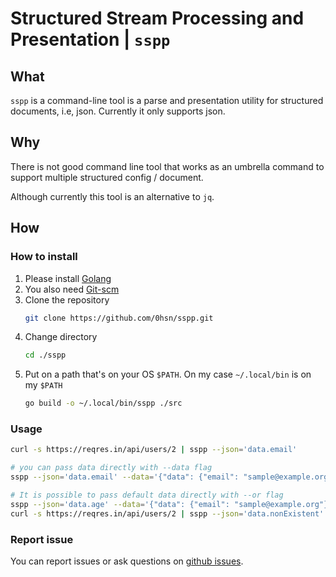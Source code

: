 # Structured Stream Processing and Presentation | `sspp`

## What

`sspp` is a command-line tool is a parse and presentation utility for structured documents, i.e, json. Currently it only supports json.

## Why

There is not good command line tool that works as an umbrella command to support multiple structured config / document. 

Although currently this tool is an alternative to `jq`.

## How

### How to install

1. Please install [Golang](https://go.dev/doc/install)
2. You also need [Git-scm](https://git-scm.com/downloads)
3. Clone the repository
    ```bash
    git clone https://github.com/0hsn/sspp.git
    ```
4. Change directory
    ```sh
    cd ./sspp
    ```
5. Put on a path that's on your OS `$PATH`. On my case `~/.local/bin` is on my `$PATH`
    ```bash
    go build -o ~/.local/bin/sspp ./src
    ```

### Usage

```bash
curl -s https://reqres.in/api/users/2 | sspp --json='data.email'

# you can pass data directly with --data flag
sspp --json='data.email' --data='{"data": {"email": "sample@example.org"}}'

# It is possible to pass default data directly with --or flag
sspp --json='data.age' --data='{"data": {"email": "sample@example.org"}}' --or="nil"
curl -s https://reqres.in/api/users/2 | sspp --json='data.nonExistent' --or="nil"
```

### Report issue

You can report issues or ask questions on [github issues](https://github.com/0hsn/sspp/issues).